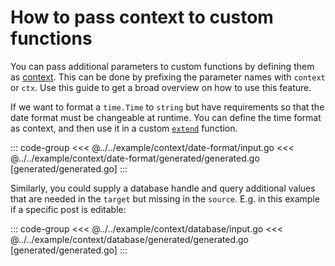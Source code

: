 # How to pass context to custom functions

You can pass additional parameters to custom functions by defining them as
[context](../reference/signature.md#categories). This can be done by prefixing
the parameter names with `context` or `ctx`. Use this guide to get a broad
overview on how to use this feature.

If we want to format a `time.Time` to `string` but have requirements so that
the date format must be changeable at runtime. You can define the time format
as context, and then use it in a custom [`extend`](../reference/extend.md)
function.

::: code-group
<<< @../../example/context/date-format/input.go
<<< @../../example/context/date-format/generated/generated.go [generated/generated.go]
:::

Similarly, you could supply a database handle and query additional values that
are needed in the `target` but missing in the `source`. E.g. in this example if
a specific post is editable:

::: code-group
<<< @../../example/context/database/input.go
<<< @../../example/context/database/generated/generated.go [generated/generated.go]
:::
